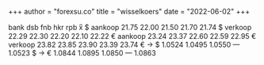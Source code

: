 +++
author = "forexsu.co"
title = "wisselkoers"
date = "2022-06-02"
+++

bank 	dsb  	fnb  	hkr  	rpb  	x̅
$ aankoop 	21.75	22.00	21.50	21.70	21.74
$ verkoop 	22.29	22.30	22.20	22.10	22.22
€ aankoop 	23.24	23.37	22.60	22.59	22.95
€ verkoop 	23.82	23.85	23.90	23.39	23.74
€ → $	1.0524	1.0495	1.0550	—	1.0523
$ → €	1.0844	1.0895	1.0850	—	1.0863
